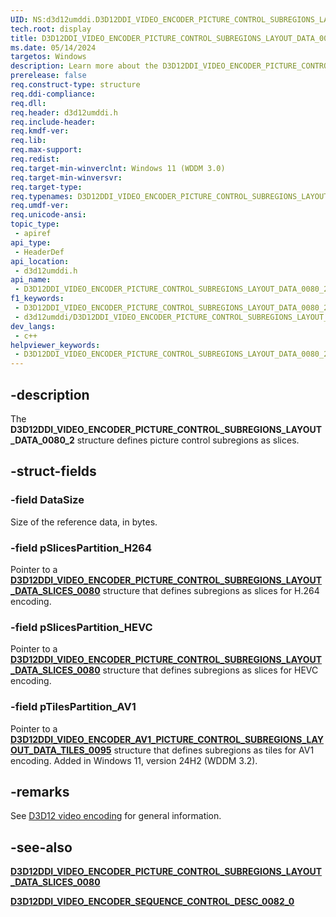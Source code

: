 ```yaml
---
UID: NS:d3d12umddi.D3D12DDI_VIDEO_ENCODER_PICTURE_CONTROL_SUBREGIONS_LAYOUT_DATA_0080_2
tech.root: display
title: D3D12DDI_VIDEO_ENCODER_PICTURE_CONTROL_SUBREGIONS_LAYOUT_DATA_0080_2
ms.date: 05/14/2024
targetos: Windows
description: Learn more about the D3D12DDI_VIDEO_ENCODER_PICTURE_CONTROL_SUBREGIONS_LAYOUT_DATA_0080_2 structure.
prerelease: false
req.construct-type: structure
req.ddi-compliance: 
req.dll: 
req.header: d3d12umddi.h
req.include-header: 
req.kmdf-ver: 
req.lib: 
req.max-support: 
req.redist: 
req.target-min-winverclnt: Windows 11 (WDDM 3.0)
req.target-min-winversvr: 
req.target-type: 
req.typenames: D3D12DDI_VIDEO_ENCODER_PICTURE_CONTROL_SUBREGIONS_LAYOUT_DATA_0080_2
req.umdf-ver: 
req.unicode-ansi: 
topic_type:
 - apiref
api_type:
 - HeaderDef
api_location:
 - d3d12umddi.h
api_name:
 - D3D12DDI_VIDEO_ENCODER_PICTURE_CONTROL_SUBREGIONS_LAYOUT_DATA_0080_2
f1_keywords:
 - D3D12DDI_VIDEO_ENCODER_PICTURE_CONTROL_SUBREGIONS_LAYOUT_DATA_0080_2
 - d3d12umddi/D3D12DDI_VIDEO_ENCODER_PICTURE_CONTROL_SUBREGIONS_LAYOUT_DATA_0080_2
dev_langs:
 - c++
helpviewer_keywords:
 - D3D12DDI_VIDEO_ENCODER_PICTURE_CONTROL_SUBREGIONS_LAYOUT_DATA_0080_2
---
```


## -description

The **D3D12DDI_VIDEO_ENCODER_PICTURE_CONTROL_SUBREGIONS_LAYOUT_DATA_0080_2** structure defines picture control subregions as slices.

## -struct-fields

### -field DataSize

Size of the reference data, in bytes.

### -field pSlicesPartition_H264

Pointer to a [**D3D12DDI_VIDEO_ENCODER_PICTURE_CONTROL_SUBREGIONS_LAYOUT_DATA_SLICES_0080**](ns-d3d12umddi-d3d12ddi_video_encoder_picture_control_subregions_layout_data_slices_0080.md) structure that defines subregions as slices for H.264 encoding.

### -field pSlicesPartition_HEVC

Pointer to a [**D3D12DDI_VIDEO_ENCODER_PICTURE_CONTROL_SUBREGIONS_LAYOUT_DATA_SLICES_0080**](ns-d3d12umddi-d3d12ddi_video_encoder_picture_control_subregions_layout_data_slices_0080.md) structure that defines subregions as slices for HEVC encoding.

### -field pTilesPartition_AV1

Pointer to a [**D3D12DDI_VIDEO_ENCODER_AV1_PICTURE_CONTROL_SUBREGIONS_LAYOUT_DATA_TILES_0095**](ns-d3d12umddi-d3d12ddi_video_encoder_av1_picture_control_subregions_layout_data_tiles_0095.md) structure that defines subregions as tiles for AV1 encoding. Added in Windows 11, version 24H2 (WDDM 3.2).

## -remarks

See [D3D12 video encoding](/windows-hardware/drivers/display/video-encoding-d3d12) for general information.

## -see-also

[**D3D12DDI_VIDEO_ENCODER_PICTURE_CONTROL_SUBREGIONS_LAYOUT_DATA_SLICES_0080**](ns-d3d12umddi-d3d12ddi_video_encoder_picture_control_subregions_layout_data_slices_0080.md)

[**D3D12DDI_VIDEO_ENCODER_SEQUENCE_CONTROL_DESC_0082_0**](ns-d3d12umddi-d3d12ddi_video_encoder_sequence_control_desc_0082_0.md)
